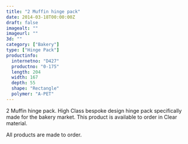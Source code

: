 ```yaml
---
title: "2 Muffin hinge pack"
date: 2014-03-18T00:00:00Z
draft: false
imagealt: ""
imageurl: ""
3d: ""
category: ["Bakery"]
type: ["Hinge Pack"]
productinfo:
  internetno: "D427"
  productno: "0-175"
  length: 204
  width: 167
  depth: 55
  shape: "Rectangle"
  polymer: "A-PET"
---
```

2 Muffin hinge pack. High Class bespoke design hinge pack specifically made for the bakery market. This product is available to order in Clear material.

All products are made to order.